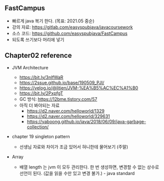 ## FastCampus 
- 빠르게 java 복기 한다. (목표: 2021.05 중순)
- 강의 자료: https://gitlab.com/easyspubjava/javacoursework
- 소스 코드: https://github.com/easyspubjava/FastCampus
- 되도록 쓰기보다 머리에 넣기


## Chapter02 reference
- JVM Architecture 
    - https://bit.ly/3nIfWaR
    - https://2ssue.github.io/base/190509_PJI/
    - https://velog.io/@litien/JVM-%EA%B5%AC%EC%A1%B0
    - https://bit.ly/2PxpfgT
    - GC 방식: https://12bme.tistory.com/57
    - 아직 더 봐야되는 자료
      - https://d2.naver.com/helloworld/1329
      - https://d2.naver.com/helloworld/329631
      - https://yaboong.github.io/java/2018/06/09/java-garbage-collection/
  
- chapter 19 singleton pattern
  - 선생님 자료와 차이가 조금 있어서 혀니한테 물어보기 (주말)
  
- Array
  - 배열 length 는 jvm 이 모두 관리한다. 한 번 생성하면, 변경할 수 없는 상수로 선언이 된다. (값을 읽을 수만 있고 변경 불가.) - java standard


